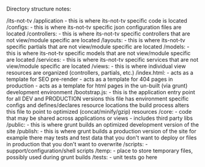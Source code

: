 Directory structure notes:

/its-not-tv
  /application
    - this is where its-not-tv specific code is located
    /configs:
        - this is where its-not-tv specific json configuration files are located
    /controllers:
        - this is where its-not-tv specific controllers that are not view/module specific are located
    /layouts:
        - this is where its-not-tv specific partials that are not view/module specific are located
    /models:
        - this is where its-not-tv specific models that are not view/module specific are located
    /services:
        - this is where its-not-tv specific services that are not view/module specific are located
    /views:
        -  this is where individual view resources are organized (controllers, partials, etc.)
    /index.html:
        - acts as a template for SEO pre-render
        - acts as a template for 404 pages in production
        - acts as a template for html pages in the un-built (via grunt) development environment
    /bootstrap.js:
        - this is the application entry point for all DEV and PRODUCTION versions
          this file has environment specific configs and defines/declares resource locations
          the build process alters this file to point to optimized (concat/minify/gzip) resources
  /core:
    -  code that may be shared across applications or views
    -  includes third party libs
  /public:
    - this is where grunt builds an optimized development version of the site
  /publish:
    - this is where grunt builds a production version of the site
      for example there may tests and test data that you don't want to deploy
      or files in production that you don't want to overwrite
  /scripts:
    -  support/configuration/shell scripts
  /temp:
    - place to store temporary files, possibly used during grunt builds
  /tests:
    - unit tests go here